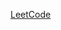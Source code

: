[LeetCode](https://leetcode.com/problems/count-good-numbers/description/?envType=daily-question&envId=2025-04-13)